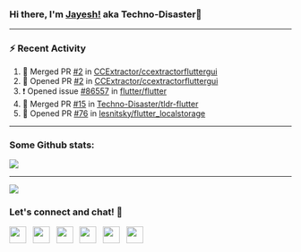 ### Hi there, I'm [Jayesh!](https://technodisaster.wtf) aka Techno-Disaster👋


---

### :zap: Recent Activity

<!--START_SECTION:activity-->
1. 🎉 Merged PR [#2](https://github.com//CCExtractor/ccextractorfluttergui/pull/2) in [CCExtractor/ccextractorfluttergui](https://github.com//CCExtractor/ccextractorfluttergui)
2. 💪 Opened PR [#2](https://github.com//CCExtractor/ccextractorfluttergui/pull/2) in [CCExtractor/ccextractorfluttergui](https://github.com//CCExtractor/ccextractorfluttergui)
3. ❗️ Opened issue [#86557](https://github.com//flutter/flutter/issues/86557) in [flutter/flutter](https://github.com//flutter/flutter)
4. 🎉 Merged PR [#15](https://github.com//Techno-Disaster/tldr-flutter/pull/15) in [Techno-Disaster/tldr-flutter](https://github.com//Techno-Disaster/tldr-flutter)
5. 💪 Opened PR [#76](https://github.com//lesnitsky/flutter_localstorage/pull/76) in [lesnitsky/flutter_localstorage](https://github.com//lesnitsky/flutter_localstorage)
<!--END_SECTION:activity-->

---

### Some Github stats:

<a href="https://github.com/anuraghazra/github-readme-stats">
  <img align="center" src="https://github-readme-stats.vercel.app/api?username=Techno-Disaster&include_all_commits=false&count_private=true&show_icons=true&icon_color=f3437a&bg_color=30,f2ffe6,e6ffff" />
</a>

---

![](https://komarev.com/ghpvc/?username=Techno-Disaster)


### Let's connect and chat! :incoming_envelope:

<p>
 <a href="https://gitlab.com/Techno-Disaster"><img height="30" src="https://img.shields.io/badge/gitlab-FCA121.svg??&style=for-the-badge&logo=gitlab"></a>&nbsp;&nbsp;
<a href="https://twitter.com/techno_disaster"><img height="30" src="https://img.shields.io/badge/twitter-%231DA1F2.svg?&style=for-the-badge&logo=twitter&logoColor=white"></a>&nbsp;&nbsp;
<a href="https://www.instagram.com/techno_disaster"><img height="30" src="https://img.shields.io/badge/instagram-C13584.svg?&style=for-the-badge&logo=instagram&logoColor=white"></a>&nbsp;&nbsp;
<a href="mailto:nirvejayesh@gmail.com"><img height="30" src="https://img.shields.io/badge/gmail-c14438?&style=for-the-badge&logo=gmail&logoColor=white"></a>&nbsp;&nbsp;
<a href="https://t.me/techno_disaster"><img height="30" src="https://img.shields.io/badge/telegram-blue?&style=for-the-badge&logo=telegram&logoColor=white" /></a>&nbsp;&nbsp;
<a href="https://www.linkedin.com/in/techno-disaster/"><img height="30" src="https://img.shields.io/badge/linkedin-blue.svg?&style=for-the-badge&logo=linkedin&logoColor=white"></a>&nbsp;&nbsp;

</p>
